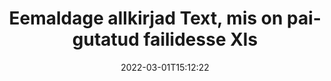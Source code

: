 ---
############################# Static ############################
layout: "auto-gen-signature"
date: 2022-03-01T15:12:22
draft: false
operation: Delete
signaturetype: Text
fileformat: Xls
productName: Java
lang: et
productCode: java
otherformats: pdf doc docx docm dot dotm dotx odt ott rtf xls xlsx xlsm xlsb csv ods ots xltx xltm ppt pptx pps ppsx odp otp potx potm pptm ppsm
breadcrumb: Put Text signature on Xls for Java

############################# Head ############################
head_title: "Kustutage Text allkirjad failist Xls läbi Java"
head_description: "Konkreetsete Text allkirjade kustutamine allkirjastatud Xls dokumentidest saab hõlpsasti teostada lühikese Java koodiga."

############################# Header ############################
title: "Eemaldage allkirjad Text, mis on paigutatud failidesse Xls"
description: "Kustutage erinevad allkirjad Text dokumentidest Xls. Allkirjade Text eemaldamine nõuab lihtsat Java koodi."
bg_image: "https://cms.admin.containerize.com/templates/aspose/App_Themes/V3/images/bg/header1.png"
bg_overlay: false
button:
    enable: true

############################# SubMenu ############################
submenu:
    enable: true

    left:
        img_alt: "GroupDocs.Signature for Java"
        image: "https://cms.admin.containerize.com/templates/groupdocs/images/product-logos/90x90-noborder/groupdocs-signature-java.png"
        product: "GroupDocs.Signature"
        platform: "Java"



############################# About ############################
about:
    enable: true
    title: "Hankige teavet toote GroupDocs.Signature for Java API funktsioonide kohta"
    content: |
        [GroupDocs.Signature for Java](https://products.groupdocs.com/signature/java/) API pakub palju võimalusi dokumentide töötlemiseks elektrooniliste allkirjade abil. Saadaval on digitaalallkirjad, nagu tekstid, pildid, digitaalsed sertifikaadid, vöötkoodid, QR-koodid, templid või metaandmed. Klientidel on võimalus lisada, kustutada, uuendada, kontrollida või otsida digiallkirju PDF-idest, MS Wordi dokumentidest, MS Exceli töövihikutest, MS PowerPointi esitlustest, Adobe Photoshopi failidest ja erinevatest pildivormingutest. Saadaval on suur hulk kasulikke funktsioone ja sätteid.
    

############################# Steps ############################
steps:
    enable: true
    title_left: "Kuidas eemaldada allkirjad Text oma dokumendist Xls"
    content_left: |
        [GroupDocs.Signature for Java](https://products.groupdocs.com/signature/java/) pakub kasulikku funktsiooni Xls dokumentide Text allkirjade eemaldamiseks mõne koodireaga.
        
        * Esiteks looge signatuuriobjekt, mis edastab konstruktori parameetrina teie dokumendi tee.
        * Seejärel looge sobiv allkirjaobjekt ja seadistage selle kordumatu identifikaator.
        * Pärast seda käivitage kustutamismeetod, mis edastab allkirjaobjekti, mis tuleb kustutada.
        * Lõpuks protsessi toimimise tulemused.

    title_right: "Nõuded süsteemile"
    content_right: |
        Toodet GroupDocs.Signature for Java toetavad kõik suuremad platvormid ja operatsioonisüsteemid. Enne alloleva koodi käivitamist veenduge, et teie süsteemi on installitud järgmised eeltingimused.

        * Operatsioonisüsteemid: Microsoft Windows, Linux, MacOS
        * Arenduskeskkonnad: NetBeans, Intellij IDEA, Eclipse, etc.
        * Java runtime: J2SE 6.0 and above
        * Laadige alla toote GroupDocs.Signature for Java uusim versioon saidilt [Maven](https://repository.groupdocs.com/webapp/#/artifacts/browse/tree/General/repo/com/groupdocs/groupdocs-signature)
         
    code: |
        ```java    
                
        // Set up input Xls file
        String filePath = "input.xls";
        // Set up output file
        String outputFilePath = "output.xls";

        // Instantiate Signature for input file
        Signature signature = new Signature(filePath);

        // Id of signature which is supposed to be deleted
        // such Id may be obtained as result of search operation
        String id = "ff988ab1-7403-4c8d-8db7-f2a56b9f8530";

        // provide signature features to delete
        TextSignature signatureToDelete = new TextSignature(id);

        // delete signature
        Boolean deleteResult = signature.delete(outputFilePath, signatureToDelete);

        // process deletion result
        if (deleteResult)
        {
                System.out.println("Signature was deleted successfully!");
        }
        ```

############################# Demos ############################
demos:
    enable: true
    title: "Allkirjastamine Text allkirjaga Live Demo"
    content: |
       Lisage kohe failile Xls erinevad elektroonilised allkirjad, külastades veebisaiti [GroupDocs.Signature App](https://products.groupdocs.app/signature/family).          

############################# More Formats ############################
more_formats:
    enable: true
    title: "Kustutage oma allkirjad Text rakendusega Java"
    content: |
        "Erinevatele dokumendivormingutele lisatud e-allkirjade kustutamine. Eemaldage allkirjad kiiresti ilma lisakoodita."
    format: 
       
       
back_to_top:
    enable: true
---